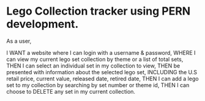 # Lego Collection tracker using PERN development.

As a user,

I WANT a website where I can login with a username & password,
WHERE I can view my current lego set collection by theme or a list of total sets,
THEN I can select an individual set in my collection to view,
THEN be presented with information about the selected lego set,
INCLUDING the U.S retail price, current value, released date, retired date,
THEN I can add a lego set to my collection by searching by set number or theme id,
THEN I can choose to DELETE any set in my current collection.
